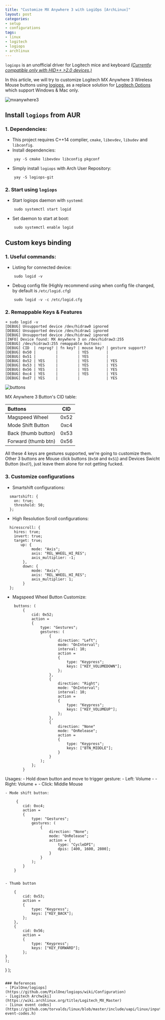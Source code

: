 ```yaml
---
title: "Customize MX Anywhere 3 with LogiOps [ArchLinux]"
layout: post
categories: 
- setup
- configurations
tags:
- linux
- logitech
- logiops
- archlinux
---
```


`logiops` is an unofficial driver for Logitech mice and keyboard
[*(Currently compatible only with HID++ >2.0 devices.)*](https://github.com/PixlOne/logiops/blob/master/TESTED.md)  

In this article, we will try to customize Logitech MX Anywhere 3 Wireless Mouse buttons using [logiops](https://github.com/PixlOne/logiops), as a replace solution for [Logitech Options](https://www.logitech.com/en-us/product/options) which support Windows & Mac only.  


![mxanywhere3](https://bizweb.dktcdn.net/100/326/151/products/35b96b0d-3d94-44cd-af2c-35f72c04ad8b-cr0-0-1464-600-pt0-sx1464-v1.jpg?v=1606036870593)

## Install `logiops` from AUR
### 1. Dependencies:
- This project requires C++14 complier, `cmake`, `libevdev`, `libudev` and `libconfig`.
- Install dependencies:
```
    yay -S cmake libevdev libconfig pkgconf
```
- Simply install `logiops` with Arch User Repository:
```
    yay -S logiops-git
```
### 2. Start using `logiops`
- Start logiops daemon with `systemd`:
```
    sudo systemctl start logid
```
- Set daemon to start at boot:
```
    sudo systemctl enable logid
```

## Custom keys binding
### 1. Useful commands:
- Listing for connected device:
```
    sudo logid -v
```
- Debug config file (Highly recommend using when config file changed, by default is `/etc/logid.cfg`)
```
    sudo logid -v -c /etc/logid.cfg
```
### 2. Remappable Keys & Features
```
➜ sudo logid -v                       
[DEBUG] Unsupported device /dev/hidraw0 ignored
[DEBUG] Unsupported device /dev/hidraw1 ignored
[DEBUG] Unsupported device /dev/hidraw2 ignored
[INFO] Device found: MX Anywhere 3 on /dev/hidraw3:255
[DEBUG] /dev/hidraw3:255 remappable buttons:
[DEBUG] CID  | reprog? | fn key? | mouse key? | gesture support?
[DEBUG] 0x50 |         |         | YES        | 
[DEBUG] 0x51 |         |         | YES        | 
[DEBUG] 0x52 | YES     |         | YES        | YES
[DEBUG] 0x53 | YES     |         | YES        | YES
[DEBUG] 0x56 | YES     |         | YES        | YES
[DEBUG] 0xc4 | YES     |         | YES        | YES
[DEBUG] 0xd7 | YES     |         |            | YES
```

![buttons](https://file.hstatic.net/1000129940/file/logitech-mx-anywhere-3-for-mac-nd-6_a6ffe0961f614739ad79464bbf9587c4.jpg)

MX Anywhere 3 Button's CID table:  

| Buttons           | CID  |
|:------------------|:----:|
|Magspeed Wheel     | 0x52 |
|Mode Shift Button  | 0xc4 |
|Back (thumb button)| 0x53 |
|Forward (thumb btn)| 0x56 |

All these 4 keys are gestures supported, we're going to customize them.  
Other 3 buttons are Mouse click buttons (`0x50` and `0x51`) and Devices Swicht Button (`0xd7`), just leave them alone for not getting fucked.

### 3. Customize configurations
- Smartshift configurations:
```
  smartshift: {
    on: true;
    threshold: 50;
  };
```
- High Resolution Scroll configurations:
```
  hiresscroll: {
    hires: true; 
    invert: true;
    target: true;
       up: {
            mode: "Axis";
            axis: "REL_WHEEL_HI_RES";
            axis_multiplier: -1;
        },
        down: {
            mode: "Axis";
            axis: "REL_WHEEL_HI_RES";
            axis_multiplier: 1;
        }
  };
```
- Magspeed Wheel Button Customize:
```
    buttons: (
        {
            cid: 0x52;
            action =
            {                        
                type: "Gestures";
                gestures: (
                    {                         
                        direction: "Left";     
                        mode: "OnInterval";
                        interval: 10;
                        action =
                        {                        
                            type: "Keypress";            
                            keys: ["KEY_VOLUMEDOWN"];
                        };
                    },   
                    {                          
                        direction: "Right";    
                        mode: "OnInterval";
                        interval: 10;
                        action =
                        {                        
                            type: "Keypress";          
                            keys: ["KEY_VOLUMEUP"];
                        };
                    },   
                    {                        
                        direction: "None"     
                        mode: "OnRelease";
                        action = 
                        {                        
                            type: "Keypress";        
                            keys: ["BTN_MIDDLE"];
                        }
                    } 
                );
            };
        }
```
Usages:
    - Hold down button and move to trigger gesture:
        - Left: Volume -
        - Right: Volume +
        - Click: Middle Mouse
```
- Mode shift button:
```
         {
            cid: 0xc4; 
            action =
            {
                type: "Gestures";
                gestures: (
                    {
                        direction: "None";
                        mode: "OnRelease";
                        action = {
                            type: "CycleDPI";
                            dpis: [400, 1600, 2800];
                        }
                    }
                );
            }
        }
```

- Thumb button
```
        {
            cid: 0x53;
            action =
            {
                type: "Keypress";
                keys: ["KEY_BACK"];
            };
        },
        {
            cid: 0x56;
            action =
            {
                type: "Keypress";
                keys: ["KEY_FORWARD"];
            };
    }
    );
}
);
```

### References
- [PixlOne/logiops](https://github.com/PixlOne/logiops/wiki/Configuration)
- [Logitech Archwiki](https://wiki.archlinux.org/title/Logitech_MX_Master)
- [Linux event codes](https://github.com/torvalds/linux/blob/master/include/uapi/linux/input-event-codes.h)
